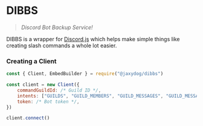 # DIBBS

> _Discord Bot Backup Service!_

DIBBS is a wrapper for [Discord.js](https://github.com/discordjs/discord.js) which helps make simple things like creating slash commands a whole lot easier.

### Creating a Client

```js
const { Client, EmbedBuilder } = require("@jaxydog/dibbs")

const client = new Client({
	commandGuildId: /* Guild ID */,
	intents: ["GUILDS", "GUILD_MEMBERS", "GUILD_MESSAGES", "GUILD_MESSAGE_REACTIONS"],
	token: /* Bot token */,
})

client.connect()
```
